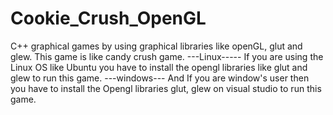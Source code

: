 # Cookie_Crush_OpenGL
C++ graphical games by using graphical libraries like openGL, glut and glew. This game is like candy crush game.                            ---Linux----- If you are using the Linux OS like Ubuntu you have to install the opengl libraries like glut and glew to run this game.      ---windows--- And If you are window's user then you have to install the Opengl libraries glut, glew on visual studio to run this game.             
